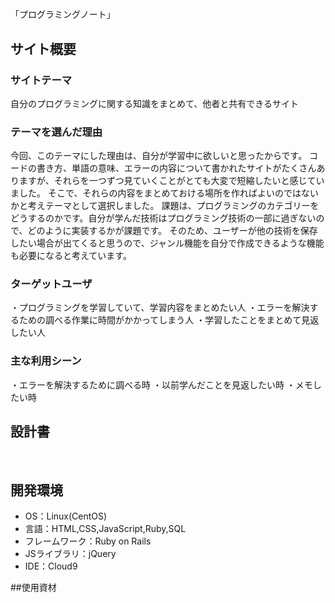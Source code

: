 # <!--ここにアプリ名を入力-->
「プログラミングノート」
​
## サイト概要
### サイトテーマ
<!--何を『目的』とし、どのような『分類』なのかを簡潔に書く-->
自分のプログラミングに関する知識をまとめて、他者と共有できるサイト
​
### テーマを選んだ理由
<!--なぜこのようなテーマにしたかを説明する-->
今回、このテーマにした理由は、自分が学習中に欲しいと思ったからです。
コードの書き方、単語の意味、エラーの内容について書かれたサイトがたくさんありますが、それらを一つずつ見ていくことがとても大変で短縮したいと感じていました。
そこで、それらの内容をまとめておける場所を作ればよいのではないかと考えテーマとして選択しました。
課題は、プログラミングのカテゴリーをどうするのかです。自分が学んだ技術はプログラミング技術の一部に過ぎないので、どのように実装するかが課題です。
そのため、ユーザーが他の技術を保存したい場合が出てくると思うので、ジャンル機能を自分で作成できるような機能も必要になると考えています。
​
### ターゲットユーザ
<!--誰に使ってもらうかを具体的に記載する-->
・プログラミングを学習していて、学習内容をまとめたい人
・エラーを解決するための調べる作業に時間がかかってしまう人
・学習したことをまとめて見返したい人
​
### 主な利用シーン
<!--どのような時に使うのかの状況を記載すること-->
・エラーを解決するために調べる時
・以前学んだことを見返したい時
・メモしたい時
​
## 設計書
<!--テーマを設定・提出する時点では不要です-->
​
## 開発環境
- OS：Linux(CentOS)
- 言語：HTML,CSS,JavaScript,Ruby,SQL
- フレームワーク：Ruby on Rails
- JSライブラリ：jQuery
- IDE：Cloud9

##使用資材